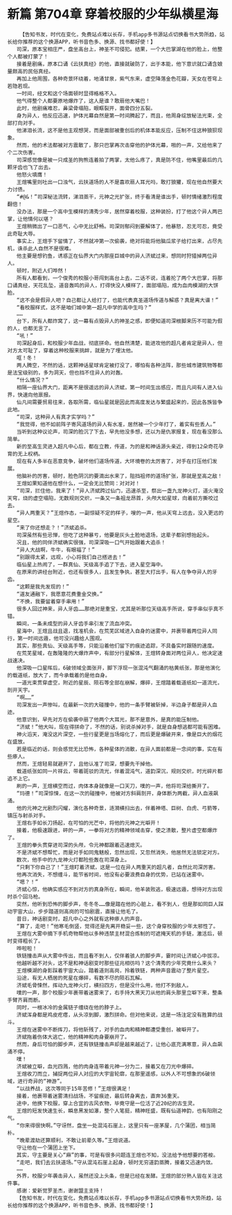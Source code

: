 # 新篇 第704章 穿着校服的少年纵横星海
        【告知书友，时代在变化，免费站点难以长存，手机app多书源站点切换看书大势所趋，站长给你推荐的这个换源APP，听书音色多、换源、找书都好使！】
       司深，原本宝相庄严，盘坐高台上，神圣不可侵犯。结果，一个大巴掌湖在他的脸上，他整个人都被打蒙了！
       接着是剧痛，原本口诵《云扶真经》的他，直接就破防了，出于本能，他下意识就口诵含娘量颇高的民俗真经。
       再加上他周围，各种奇景环绕着，地涌甘泉，紫气东来，虚空降落金色花瓣，天女在苍穹上若隐若现。
       一时间，经文和这个场面顿时显得格格不入。
       他气得整个人都要原地爆炸了，这人是谁？敢扇他大嘴巴！
       此时，他剧痛难忍，鼻梁骨塌陷，眼眶裂开，面骨四分五裂。
       身为异人，他反应迅速，护体光幕自然是第一时间腾起了，而且，他周身绽放秘法光束，全部打向对手。
       他涕泪长流，这不是他主观想哭，而是面部被重创后的机体本能反应，压制不住这种狼狈现象。
       然而，他的术法都被对方震散了，那只巴掌再次击穿他的护体光幕，啪的一声，又给他来了个二次伤害。
       司深感觉像是被一只成圣的狗熊连着拍了两掌，太他么疼了，真是防不住，他嘴里最后的几颗牙齿也飞了出去。
       他怒火填膺！
       王煊嘴里则吐出一口浊气，云扶道场的人不是喜欢扇人耳光吗，敢打狼獾，现在他自然要大力讨债。
       “#@&！”司深秘法流转，涕泪蒸干，元神之光扩张，终于看清是谁出手，顿时情绪激烈程度翻倍！
       没办法，那是一个高中生模样的清秀少年，居然穿着校服，这种装扮，打了他这个异人两巴掌，让他情何以堪？
       王煊稍微出了一口恶气，心中无比舒畅。司深则郁闷到要解体了，他暴怒，忍无可忍，竟受此奇耻大辱。
       事实上，王煊手下留情了，不然就冲第一次偷袭，绝对将能将他脑瓜浆子给打出来，占尽先机，诛杀此人自然不是很难。
       他主要是想钓鱼，诱惑正在仙界大门内那座巨城中的异人济斌过来，想同时狩猎掉两位异人。
       顿时，附近人们哗然！
       所有人都看到，一个俊秀的校服小哥闯到高台上去，二话不说，连着抡了两个大巴掌，将那口诵真经，天花乱坠，道音轰鸣的异人，打得快没人模样了，面部塌陷，成为血肉模湖的大饼脸。
       “这不会是假异人吧？自己都让人给打了，也能代表真圣道场传道与解惑？真是离大谱！”
       “看校服样式，这不是咱们城中第一超凡中学的高中生吗？”
       ……
       台下，所有人都炸窝了，这一幕有点毁异人的神圣之感，即便知道司深根脚来历不可能为假的人，也都无言了。
       “吼！”
       司深起身后，和校服少年血战，彻底拼命。他自然清楚，能进攻他的超凡者肯定是异人，但对方太可耻了，穿着这种校服来挑衅，就是为了埋汰他。
       哐！冬！
       两人腾空，不然的话，这颗神话星球肯定被打没了，哪怕有各种法阵，那些城市建筑物等都是法宝级别的，多为洞天，但也挡不住异人的对轰。
       “什么情况？”
       相隔一座仙界大门，距离不是很遥远的异人济斌，第一时间生出感应，而且凡间有人进入仙界，快速向他禀报。
       仙凡间需要贸易往来，各取所需，临仙星就是因此而高度发达与繁盛起来的，因此各族皆争此地。
       “司深，这种异人有真才实学吗？”
       “我觉得，他不如前阵子寄风道场的异人有水准，居然被一个少年打了，着实有些丢人。”
       当听到这种议论声，司深的脸沉了下去，早先他没多想，还以为是仇家报复，现在看没那么简单。
       新的至高生灵进入超凡中心后，都在立教，传道，为的是和神话源头亲近，得到12朵奇花孕育的无上权柄。
       现在有人多半在恶意竞争，破坏他们道场传道，大环境卷的太厉害了，对手在打压他们发展。
       他脑补的厉害，顿时，脸色阴沉的要滴出水来了，阻挡祖师的道场扩张，那就是至高之敌！
       王煊如果知道他在想什么，一定会无比赞同：对对对！
       “司深，拦住他，我来了！”异人济斌跨过仙门，迅速杀至，祭出一盏九龙神火灯，道火淹没天穹，烧的虚空塌陷，无数规则交织，一条又一条祖龙昂首，头颅大如星球，向着前方撕咬过去。
       “异人两重天？”王煊作态，一副惊疑不定的样子，嗖的一声，他从天穹上远去，没入更远的星空。
       “来了你还想走？！”济斌追杀。
       司深虽然有些忌惮，但吃了这种暴亏，他要是灰头土脸地退场，这辈子都别想抬起头。
       况且，他的同伴济斌确实很强，司深深吸一口气开始跟着大追杀！
       “异人大战啊，牛牛，有眼福了！”
       “别跟得太紧，远观，小心将我们自己搭进去！”
       临仙星上热闹了，一群真仙、天级高手追了下去，进入星空海中。
       在原来的讲经台附近，也还有很多人，且发生争执，甚至大打出手，有人在争夺异人的牙齿。
       “这颗是我先发现的！”
       “道友通融下，我愿意花费重金交换。”
       “不换，我要留着穿手串用！”
       很多人回过神来，异人牙齿……那绝对是重宝，尤其是听那位天级高手所说，穿手串似乎真不错。
       瞬间，一条未成型的异人牙齿手串引发了流血冲突。
       星海中，王煊且战且退，找准机会，在荒芜区域进入自身的迷雾中，并裹带着两位异人同行，第一时间远遁，他可没兴趣给人围观。
       其实，那些真仙、天级高手等，只能沿着他们留下的痕迹追踪，不具备实时跟随的速度。
       在荒芜星域，在轰隆隆的大爆炸声中，有部分行星解体，王煊转身面对两位异人，他决定速战速决。
       他深吸一口星晖后，6破领域全面张开，脚下浮现一张混沌气翻涌的枯黄纸张，那是他演化的载道纸，放大了，而今承载着的是他自身。
       一道光束贯穿虚空，附近的星辰、陨石等全部在崩解，爆碎，王煊踏着载道纸如一道流光，剖开天宇。
       “啊……”
       司深发出一声惨叫，在最新一次的大碰撞中，他的一条手臂被斩掉，半边身子都是异人血迹。
       他意识到，早先对方在偷袭中扇了他两个大耳光，那不是意外，是真的能压制他。
       “济斌！”他大叫，现在得拼命了，不然的话，别说杀掉对手，就是自身想逃都可能有困难。
       神火滔天，淹没这片深空，一些行星更是当场熔化了，而后更是爆破开来，像是巨大的烟花在盛放。
       若是临近的话，则会感觉无比恐怖，各种星体的消散，在异人面前都是一念间的事，实在有些瘆人。
       然而，王煊轻易就避开了，且他认准了司深，想要先干掉他。
       载道纸张如同一片祥云，带着斑驳的流光，伴着混沌气，道韵深沉，规则交织，时光碎片都追不上它。
       刷的一声，王煊横空而过，肉体本身就像是一口天刀，噗的一声，他将司深给撕开了。
       “玛德！”司深惊悚，在这一次的碰撞中，他被对方斜肩剖开，身体断为两截，异人血液飙涌。
       他的元神之光剧烈闪耀，演化各种奇景，涟漪横扫出去，伴着神塔、巨树、白虎、弓箭等，镇压与射杀对手。
       王煊右手如长刀扬起，在可怕的光芒中，将他的元神之光噼开！
       接着，他极速跟进，砰的一声，一拳将对方的精神领域击穿，使之溃散，整片虚空都爆炸了。
       王煊的拳头贯穿进司深的头颅，令元神都跟着迅速熄灭。
       不是济斌不想帮忙，而是对手如同鬼魅般，忽然出现，又忽然消失，他居然无法锁定对方。
       数次，他手中的九龙神火灯都险些轰在司深身上。
       “只剩下你自己了！”王煊盯着济斌，这是一位在异人两重天的超凡者，自然比司深厉害。
       他再次消失，不想缠斗，能节省时间，他没有必要浪费自身的优势，已站在迷雾中。
       “嗯？！”
       济斌心惊，他确实感应不到对方的真身所在，瞬间，他羊装败逃，极速远遁，想待对方出现时杀个回马枪。
       突然，他听到恐怖的脚步声，冬冬冬……像是踏在他的心脏上，看不到人，但是那如同巨人踩动宇宙大山，步步踏道则高岗的可怕剧震，直接让他毛了。
       昔日，神话剧变时，超凡中心之外就有这种瘆人的声音。
       “算了，走吧！”他寒毛倒竖，觉得还是先离开稳妥一些，这个身穿校服的少年太邪性了。
       王煊在大雾中摘下手机奇物帮他以多种违禁主材混合炼制的可遮掩天机的手链，激活后，顿时变得粗长了。
       哗啦啦！
       铁链撞击声从大雾中传出，而且看不到人，仅伴着骇人的脚步声，霎时间让济斌心中拔凉。
       他越听越不对头，这不是和神话剧变时那些征兆相彷吗？这个清秀的少年究竟什么来头？
       王煊模湖的身影踩着宇宙大山，踏着道则高岗，拎着铁链，两种声音震动了整片星空。
       沿途，有无人栖居的死星在爆碎，有数不尽的陨石瓦解。
       济斌毛骨悚然，挥动九龙神火灯，横扫四方，但是没什么用，他打不到敌人。
       噗的一声，那个校服少年裹带着迷雾来了，右手持大黑天刀从他的肩头那里立噼下来，整条手臂齐肩而断。
       同时，一根冰冷的金属链子缠绕在他的脖子上。
       济斌浑身都是鸡皮疙瘩，从头凉到脚，激烈拼命。但对他来说，这是一场注定没有胜算的战斗。
       王煊在迷雾中不断挥刀，将他斩残了，对手的血肉和精神都遭受重创，被噼开了。
       济斌拖着伤体大逃亡，他的精神和肉身要崩开了。
       然而，身后可怕的脚步声，还有铁链撞击声却是越来越近了，让他心底充满寒意，异人血飙涌不停。
       噗！
       济斌被立噼，血光四溅，他的肉身连带着元神一分为二，接着又在刀光中爆碎。
       王煊收刀而立，捕捉两位异人对应的大宇宙轮廓，在那里遥感，以外人不可想象的6破领域，进行奇异的“神游”。
       “以战养战，这次等同于15年苦修！”王煊很满足！
       接着，他裹带着迷雾清扫战场，不留痕迹，最后转身离去，直奔36重天。
       途中，他换下校服，穿上合宜的古风衣物，毕竟守是一位活了近20纪的古生灵。
       王煊的短发快速生长，瞬息黑发如瀑，整个人笔挺，精神旺盛，既有仙道神韵，也有阳刚之气。
       “你来得很快啊。”守讶然，盘坐一处混沌石崖上，这里只有一座茅屋，几个蒲团，相当简朴。
       “晚辈渡劫还算顺利，不敢让前辈久等。”王煊说道。
       守让他在一个蒲团上坐下。
       其实，守主要是关心“麻”的事，可是有很多问题连王煊也不知，没法给予他想要的答桉。
       “走吧，我们去云扶道场。”守从混沌石崖上起身，顿时无穷道韵蒸腾，接着又迅速内敛。
       ……
       外界，校服少年袭击异人，虽然还没上头条，但是已经在发酵。王煊的部分熟人皆在关注这件事。
       感谢：爱新觉罗圣杰，谢谢盟主支持！
       【告知书友，时代在变化，免费站点难以长存，手机app多书源站点切换看书大势所趋，站长给你推荐的这个换源APP，听书音色多、换源、找书都好使！】